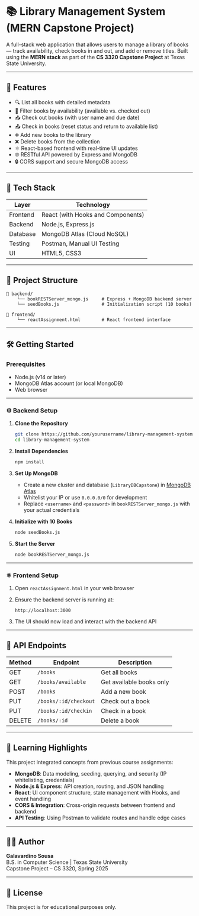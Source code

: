 
# 📚 Library Management System (MERN Capstone Project)

A full-stack web application that allows users to manage a library of books — track availability, check books in and out, and add or remove titles. Built using the **MERN stack** as part of the **CS 3320 Capstone Project** at Texas State University.

---

## 🚀 Features

- 🔍 List all books with detailed metadata
- 📗 Filter books by availability (available vs. checked out)
- 📥 Check out books (with user name and due date)
- 📤 Check in books (reset status and return to available list)
- ➕ Add new books to the library
- ❌ Delete books from the collection
- ⚛️ React-based frontend with real-time UI updates
- 🌐 RESTful API powered by Express and MongoDB
- 🔒 CORS support and secure MongoDB access

---

## 🧱 Tech Stack

| Layer        | Technology                        |
| ------------ | ---------------------------------- |
| Frontend     | React (with Hooks and Components) |
| Backend      | Node.js, Express.js               |
| Database     | MongoDB Atlas (Cloud NoSQL)       |
| Testing      | Postman, Manual UI Testing        |
| UI           | HTML5, CSS3                       |

---

## 📂 Project Structure

```
📁 backend/
    └── bookRESTServer_mongo.js     # Express + MongoDB backend server
    └── seedBooks.js                # Initialization script (10 books)

📁 frontend/
    └── reactAssignment.html        # React frontend interface
```

---

## 🛠️ Getting Started

### Prerequisites

- Node.js (v14 or later)
- MongoDB Atlas account (or local MongoDB)
- Web browser

---

### ⚙️ Backend Setup

1. **Clone the Repository**
   ```bash
   git clone https://github.com/yourusername/library-management-system.git
   cd library-management-system
   ```

2. **Install Dependencies**
   ```bash
   npm install
   ```

3. **Set Up MongoDB**
   - Create a new cluster and database (`LibraryDBCapstone`) in [MongoDB Atlas](https://www.mongodb.com/cloud/atlas)
   - Whitelist your IP or use `0.0.0.0/0` for development
   - Replace `<username>` and `<password>` in `bookRESTServer_mongo.js` with your actual credentials

4. **Initialize with 10 Books**
   ```bash
   node seedBooks.js
   ```

5. **Start the Server**
   ```bash
   node bookRESTServer_mongo.js
   ```

---

### ⚛️ Frontend Setup

1. Open `reactAssignment.html` in your web browser

2. Ensure the backend server is running at:
   ```
   http://localhost:3000
   ```

3. The UI should now load and interact with the backend API

---

## 📌 API Endpoints

| Method | Endpoint                 | Description                  |
|--------|--------------------------|------------------------------|
| GET    | `/books`                 | Get all books                |
| GET    | `/books/available`       | Get available books only     |
| POST   | `/books`                 | Add a new book               |
| PUT    | `/books/:id/checkout`    | Check out a book             |
| PUT    | `/books/:id/checkin`     | Check in a book              |
| DELETE | `/books/:id`             | Delete a book                |

---

## 🧠 Learning Highlights

This project integrated concepts from previous course assignments:
- **MongoDB**: Data modeling, seeding, querying, and security (IP whitelisting, credentials)
- **Node.js & Express**: API creation, routing, and JSON handling
- **React**: UI component structure, state management with Hooks, and event handling
- **CORS & Integration**: Cross-origin requests between frontend and backend
- **API Testing**: Using Postman to validate routes and handle edge cases

---

## 👨‍💻 Author

**Galavardino Sousa**  
B.S. in Computer Science | Texas State University  
Capstone Project – CS 3320, Spring 2025

---

## 📃 License

This project is for educational purposes only.
